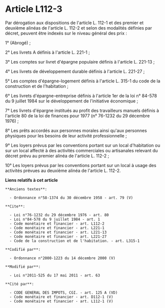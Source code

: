 # Article L112-3

Par dérogation aux dispositions de l'article L. 112-1 et des premier et deuxième alinéas de l'article L. 112-2 et selon des
modalités définies par décret, peuvent être indexés sur le niveau général des prix : 

1° (Abrogé) ; 

2° Les livrets A définis à l'article L. 221-1 ; 

3° Les comptes sur livret d'épargne populaire définis à l'article L. 221-13 ; 

4° Les livrets de développement durable définis à l'article L. 221-27 ; 

5° Les comptes d'épargne-logement définis à l'article L. 315-1 du code de la construction et de l'habitation ; 

6° Les livrets d'épargne-entreprise définis à l'article 1er de la loi n° 84-578 du 9 juillet 1984 sur le développement de
l'initiative économique ; 

7° Les livrets d'épargne institués au profit des travailleurs manuels définis à l'article 80 de la loi de finances pour 1977
(n° 76-1232 du 29 décembre 1976) ; 

8° Les prêts accordés aux personnes morales ainsi qu'aux personnes physiques pour les besoins de leur activité
professionnelle ; 

9° Les loyers prévus par les conventions portant sur un local d'habitation ou sur un local affecté à des activités
commerciales  ou artisanales relevant du décret prévu au premier alinéa de l'article L. 112-2 ;

10°  Les loyers prévus par les conventions portant sur un local à usage des  activités prévues au deuxième alinéa de
l'article L. 112-2.

**Liens relatifs à cet article**

	**Anciens textes**:

	  - Ordonnance n°58-1374 du 30 décembre 1958 - art. 79 (V)

	**Cite**:

	  - Loi n°76-1232 du 29 décembre 1976 - art. 80
	  - Loi n°84-578 du 9 juillet 1984 - art. 1
	  - Code monétaire et financier - art. L112-2
	  - Code monétaire et financier - art. L221-1
	  - Code monétaire et financier - art. L221-13
	  - Code monétaire et financier - art. L221-27
	  - Code de la construction et de l'habitation. - art. L315-1

	**Codifié par**:

	  - Ordonnance n°2000-1223 du 14 décembre 2000 (V)

	**Modifié par**:

	  - Loi n°2011-525 du 17 mai 2011 - art. 63

	**Cité par**:

	  - CODE GENERAL DES IMPOTS, CGI. - art. 125 A (VD)
	  - Code monétaire et financier - art. D112-1 (V)
	  - Code monétaire et financier - art. L112-1 (V)
